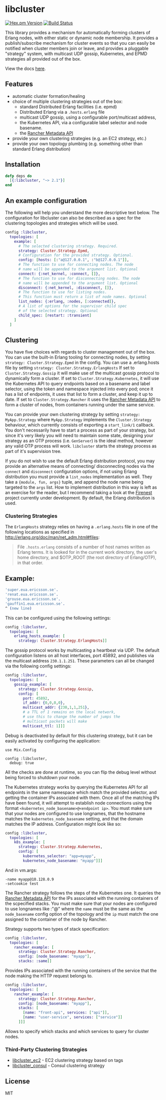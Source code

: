 # libcluster

[![Hex.pm Version](http://img.shields.io/hexpm/v/libcluster.svg?style=flat)](https://hex.pm/packages/libcluster)
[![Build Status](https://travis-ci.org/bitwalker/libcluster.svg?branch=master)](https://travis-ci.org/bitwalker/libcluster)

This library provides a mechanism for automatically forming clusters of Erlang nodes, with
either static or dynamic node membership. It provides a publish/subscribe mechanism for cluster
events so that you can easily be notified when cluster members join or leave, and provides a
pluggable "strategy" system, with multicast UDP gossip, Kubernetes, and EPMD strategies all provided
out of the box.

View the docs [here](https://hexdocs.pm/libcluster).

## Features

- automatic cluster formation/healing
- choice of multiple clustering strategies out of the box:
  - standard Distributed Erlang facilities (i.e. epmd)
  - Distributed Erlang via a `.hosts.erlang` file
  - multicast UDP gossip, using a configurable port/multicast address,
  - the Kubernetes API, via a configurable label selector and node basename.
  - the [Rancher Metadata API][rancher-api]
- provide your own clustering strategies (e.g. an EC2 strategy, etc.)
- provide your own topology plumbing (e.g. something other than standard Erlang distribution)

## Installation

```elixir
defp deps do
  [{:libcluster, "~> 2.1"}]
end
```

## An example configuration

The following will help you understand the more descriptive text below. The configuration
for libcluster can also be described as a spec for the clustering topologies and strategies
which will be used.

```elixir
config :libcluster,
  topologies: [
    example: [
      # The selected clustering strategy. Required.
      strategy: Cluster.Strategy.Epmd,
      # Configuration for the provided strategy. Optional.
      config: [hosts: [:"a@127.0.0.1", :"b@127.0.0.1"]],
      # The function to use for connecting nodes. The node
      # name will be appended to the argument list. Optional
      connect: {:net_kernel, :connect, []},
      # The function to use for disconnecting nodes. The node
      # name will be appended to the argument list. Optional
      disconnect: {:net_kernel, :disconnect, []},
      # The function to use for listing nodes.
      # This function must return a list of node names. Optional
      list_nodes: {:erlang, :nodes, [:connected]},
      # A list of options for the supervisor child spec
      # of the selected strategy. Optional
      child_spec: [restart: :transient]
    ]
  ]
```


## Clustering

You have five choices with regards to cluster management out of the box. You can use the built-in Erlang tooling for connecting
nodes, by setting `strategy: Cluster.Strategy.Epmd` in the config. You can use a .erlang.hosts file by setting
`strategy: Cluster.Strategy.ErlangHosts` If set to `Cluster.Strategy.Gossip` it will make use of the multicast gossip protocol
to dynamically form a cluster. If set to `Cluster.Strategy.Kubernetes`, it will use the Kubernetes API to query endpoints based
on a basename and label selector, using the token and namespace injected into every pod; once it has a list of endpoints, it
uses that list to form a cluster, and keep it up to date. If set to `Cluster.Strategy.Rancher` it uses the
[Rancher Metadata API][rancher-api] to form a cluster of nodes, from containers running under the same service.

You can provide your own clustering strategy by setting `strategy: MyApp.Strategy` where `MyApp.Strategy` implements the
`Cluster.Strategy` behaviour, which currently consists of exporting a `start_link/1` callback. You don't necessarily have
to start a process as part of your strategy, but since it's very likely you will need to maintain some state, designing your
strategy as an OTP process (i.e. `GenServer`) is the ideal method, however any valid OTP process will work. `libcluster` starts
the strategy process as part of it's supervision tree.

If you do not wish to use the default Erlang distribution protocol, you may provide an alternative means of connecting/
disconnecting nodes via the `connect` and `disconnect` configuration options, if not using Erlang distribution you must provide a `list_nodes` implementation as well.
They take a `{module, fun, args}` tuple, and append the node name being targeted to the `args` list. How to implement distribution in this way is left as an
exercise for the reader, but I recommend taking a look at the [Firenest](https://github.com/phoenixframework/firenest) project
currently under development. By default, the Erlang distribution is used.

### Clustering Strategies

The `ErlangHosts` strategy relies on having a `.erlang.hosts` file in one of the following locations as specified in
http://erlang.org/doc/man/net_adm.html#files:

 > File `.hosts.erlang` consists of a number of host names written as Erlang terms. It is looked for in the current work
 > directory, the user's home directory, and $OTP_ROOT (the root directory of Erlang/OTP), in that order.

## Example:

```erlang
'super.eua.ericsson.se'.
'renat.eua.ericsson.se'.
'grouse.eua.ericsson.se'.
'gauffin1.eua.ericsson.se'.
^ (new line)
```

This can be configured using the following settings:

```elixir
config :libcluster,
  topologies: [
    erlang_hosts_example: [
      strategy: Cluster.Strategy.ErlangHosts]]
```


The gossip protocol works by multicasting a heartbeat via UDP. The default configuration listens on all host interfaces,
port 45892, and publishes via the multicast address `230.1.1.251`. These parameters can all be changed via the
following config settings:

```elixir
config :libcluster,
  topologies: [
    gossip_example: [
      strategy: Cluster.Strategy.Gossip,
      config: [
        port: 45892,
        if_addr: {0,0,0,0},
        multicast_addr: {230,1,1,251},
        # a TTL of 1 remains on the local network,
        # use this to change the number of jumps the
        # multicast packets will make
        multicast_ttl: 1]]]
```

Debug is deactivated by default for this clustering strategy, but it can be easily activated by configuring the application:

```
use Mix.Config

config :libcluster,
  debug: true
```

All the checks are done at runtime, so you can flip the debug level without being forced to shutdown your node.

The Kubernetes strategy works by querying the Kubernetes API for all endpoints in the same namespace which match the provided
selector, and getting the container IPs associated with them. Once all of the matching IPs have been found, it will attempt to
establish node connections using the format `<kubernetes_node_basename>@<endpoint ip>`. You must make sure that your nodes are
configured to use longnames, that the hostname matches the `kubernetes_node_basename` setting, and that the domain matches the
IP address. Configuration might look like so:

```elixir
config :libcluster,
  topologies: [
    k8s_example: [
      strategy: Cluster.Strategy.Kubernetes,
      config: [
        kubernetes_selector: "app=myapp",
        kubernetes_node_basename: "myapp"]]]
```

And in vm.args:

```
-name myapp@10.128.0.9
-setcookie test
```

The Rancher strategy follows the steps of the Kubernetes one. It queries the [Rancher Metadata API][rancher-api] for the
IPs associated with the running containers of the scpecified stacks.
You must make sure that your nodes are configured to use longnames like :"<name>@<ip>" where the `name` must be the same
as the `node_basename` config option of the topology and the `ip` must match the one assigned to the container of the
node by Rancher.

Strategy supports two types of stack specification:

```elixir
config :libcluster,
  topologies: [
    rancher_example: [
      strategy: Cluster.Strategy.Rancher,
      config: [node_basename: "myapp"],
      stacks: :same]]
```
Provides IPs associated with the running containers of the service that the node making the HTTP request belongs to.

```elixir
config :libcluster,
  topologies: [
    rancher_example: [
      strategy: Cluster.Strategy.Rancher,
      config: [node_basename: "myapp"],
      stacks: [
        [name: "front-api", services: ["api"]],
        [name: "user-service", services: ["service"]]
      ]]]
```
Allows to specify which stacks and which services to query for cluster nodes.

### Third-Party Clustering Strategies

- [libcluster_ec2](https://github.com/kyleaa/libcluster_ec2) - EC2 clustering strategy based on tags
- [libcluster_consul](https://github.com/arcz/libcluster_consul) - Consul clustering strategy

## License

MIT

[rancher-api]: http://rancher.com/docs/rancher/latest/en/rancher-services/metadata-service/
